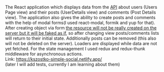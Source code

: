 The React application which displays data from the [API](https://jsonplaceholder.typicode.com/) about users (Users Page view) and their posts (UserDetails view) and comments (Post Details view). The application also gives the ability to create posts and comments with the help of modal forms(I used react-modal, formik and yup for that). After creating object via form [the resource will not be really created on the server but it will be faked as if](https://jsonplaceholder.typicode.com/guide.html), so after changing view posts/comments lists will return to their initial state. Additionally posts can be removed (this also will not be deleted on the server). Loaders are displayed while data are not yet fetched. For the state management I used redux and redux-thunk middleware for asynchronous actions.  
Link: https://kszostko-simple-social.netlify.app/  
(later I will add tests, currently I am learning about them)
